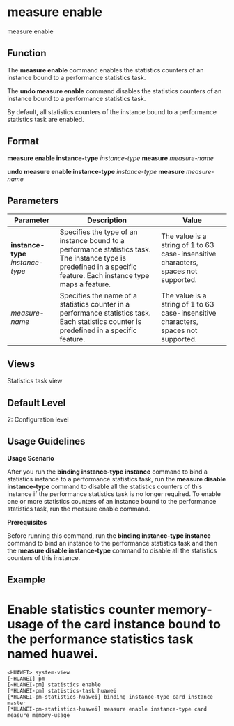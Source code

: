 measure enable
==============

measure enable

Function
--------



The **measure enable** command enables the statistics counters of an instance bound to a performance statistics task.

The **undo measure enable** command disables the statistics counters of an instance bound to a performance statistics task.



By default, all statistics counters of the instance bound to a performance statistics task are enabled.


Format
------

**measure enable instance-type** *instance-type* **measure** *measure-name*

**undo measure enable instance-type** *instance-type* **measure** *measure-name*


Parameters
----------

| Parameter | Description | Value |
| --- | --- | --- |
| **instance-type** *instance-type* | Specifies the type of an instance bound to a performance statistics task. The instance type is predefined in a specific feature. Each instance type maps a feature. | The value is a string of 1 to 63 case-insensitive characters, spaces not supported. |
| *measure-name* | Specifies the name of a statistics counter in a performance statistics task. Each statistics counter is predefined in a specific feature. | The value is a string of 1 to 63 case-insensitive characters, spaces not supported. |



Views
-----

Statistics task view


Default Level
-------------

2: Configuration level


Usage Guidelines
----------------

**Usage Scenario**

After you run the **binding instance-type instance** command to bind a statistics instance to a performance statistics task, run the **measure disable instance-type** command to disable all the statistics counters of this instance if the performance statistics task is no longer required. To enable one or more statistics counters of an instance bound to the performance statistics task, run the measure enable command.

**Prerequisites**

Before running this command, run the **binding instance-type instance** command to bind an instance to the performance statistics task and then the **measure disable instance-type** command to disable all the statistics counters of this instance.


Example
-------

# Enable statistics counter memory-usage of the card instance bound to the performance statistics task named huawei.
```
<HUAWEI> system-view
[~HUAWEI] pm
[~HUAWEI-pm] statistics enable
[*HUAWEI-pm] statistics-task huawei
[*HUAWEI-pm-statistics-huawei] binding instance-type card instance master
[*HUAWEI-pm-statistics-huawei] measure enable instance-type card measure memory-usage

```